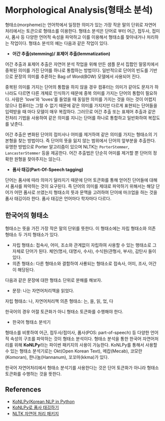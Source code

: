 # Morphological Analysis(형태소 분석)

형태소(morpheme)는 언어학에서 일정한 의미가 있는 가장 작운 말의 단위로 자연어 처리에서는 토큰으로 형태소를 이용한다. 
형태소 분석은 단어로 부터 어근, 접두사, 접미사, 품사 등 다양한 언어적 속성을 파악하고 이를 이용해서 형태소를 
찾아내거나 처리하는 작업이다.
형태소 분석의 예는 다음과 같은 작업이 있다. 

* **어간 추출(stemming)/ 표제어 추출(lemmatization)**

어간 추출과 표제어 추출은 자연어 분석 작업을 위해 만든 샘플 문서 집합인 말뭉치에서 중복된 의미를 가진 단어를 하나로 통합하는 방법이다. 
일반적으로 단어의 빈도를 기반으로 문장의 의미를 추론하는 Bag of Word(BOW) 모델에서 사용되어 진다. 

중복된 의미를 가지는 단어의 통합을 하지 않을 경우 컴퓨터는 의미가 같아도 문자가 하나라도 다르면 다른 개체로 인식하기 때문에 중복 의미를 
가지는 단어의 통합이 필요하다. 
사람은 'love'와 'loves'를 들었을 때 동일한 의미를 가지는 것을 아는 것이 어렵지 않으나 컴퓨터는 그럴 수 없기 때문에 
같은 의미를 가지지만 다르게 표현되는 단어들을 입력받을 때 마다 모델이 매우 복잡하다. 
그러므로 어간 추출 또는 표제어 추출과 같은 전처리 기법을 사용하여 같은 의미를 지니는 단어를 하나로 통합하고 일반화하여 복잡도를 낮춘다. 

어간 추출은 변화된 단어의 접미사나 어미를 제거하여 같은 의미를 가지는 형태소의 기본형을 찾는 방법이다. 
즉 단어의 뜻을 잃지 않는 범위에서 단어의 앞부분을 추출한다. 유명한 방법으로 Porter 알고리즘이 있으며 NLTK는 ```PorterStemmer```, ```LancasterStemmer``` 
등을 제공한다. 어간 추출법은 단순히 어미를 제거할 뿐 단어의 정확한 원형을 찾아주지는 않는다. 

* **품사 태깅(Part-Of-Speech tagging)**

단어는 품사에 따라 의마기 달라지기 때문에 단어 토큰화를 통해 얻어진 단어들에 대해서 품사를 파악하는 것이 요구된다. 
즉 단어의 의미를 제대로 파악하기 위해서는 해당 단어가 어떤 품사로 쓰였는지 형태소의 뜻과 문맥을 고려하여 단어에 마크업을 하는 것을 품사 태깅이라 한다.
품사 태깅은 언어마다 학자마다 다르다. 

## 한국어의 형태소

형태소는 뜻을 가진 가장 작은 말의 단위를 뜻한다. 이 형태소에는 자립 형태소와 의존 형태소 두 가지 형태소가 있다. 

* 자립 형태소: 접속사, 어미, 조소와 관계없이 자립하여 사용할 수 있는 행태소로 그 자체로 단어가 된다. 
체언(명사, 대명사, 수사), 수식원(관형사, 부사), 감탄사 들이 있다.
* 의존 형태소: 다른 형태소와 결함하여 사룡되는 형태소로 접속사, 어미, 조사, 어간이 해당된다. 

다음과 같은 문장에 대한 형태소 단위로 분해를 해보자.

* 문장: 나는 자연어처리책을 읽었다.

자립 형태소: 나, 자연어처리책
의존 형태소: 는, 을, 읽, 었, 다 

한국어의 경우 어절 토큰화가 아니 형태소 토큰화를 수행해야 한다.

* 한국어 형태소 분석기  

형태소를 비롯하여 어근, 접두사/접미사, 품사(POS: part-of-speech) 등 다양한 언어적 속성의 구조를 파악하는 것이 형태소 분석이다. 
형태소 분석을 통한 한국어 자연어처리를 위해 **KoNLPy**라는 파이썬 패키지의 사용이 가능한다. 
KoNLPy를 통해서 사용할 수 있는 형태소 분석기로는 Okt(Open Korean Text), 메캅(Mecab), 코모란(Komoran), 한나눔(Hannanum), 꼬꼬마(kkma)가 있다. 

한국어 자연어처리에서 형태소 분석기를 사용한다는 것은 단어 토큰화가 아니라 형태소 토큰화를 수행하는 것을 뜻한다. 

## References
* [KoNLPy(Korean NLP in Python](https://konlpy.org/en/v0.4.4/)
* [KoNLPy로 품사 태깅하기](https://konlpy.org/ko/latest/morph/)
* [NLTK 자연어 처리 패키지](https://datascienceschool.net/view-notebook/8895b16a141749a9bb381007d52721c1/)

